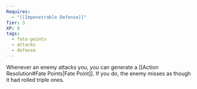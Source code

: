 ```yaml
---
Requires:
  - "[[Impenetrable Defense]]"
Tier: 3
XP: 9
tags:
  - fate-points
  - attacks
  - defense
---
```

Whenever an enemy attacks you, you can generate a [[Action Resolution#Fate Points|Fate Point]]. If you do, the enemy misses as though it had rolled triple ones.